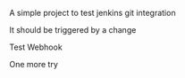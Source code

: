 A simple project to test jenkins git integration

It should be triggered by a change

Test Webhook

One more try